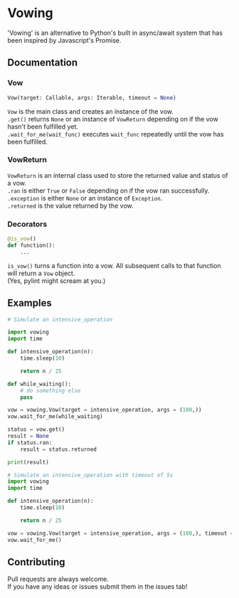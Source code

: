 # Vowing
'Vowing' is an alternative to Python's built in async/await system that has been inspired by Javascript's Promise.

## Documentation
### Vow
```python
Vow(target: Callable, args: Iterable, timeout = None)
```
`Vow` is the main class and creates an instance of the vow.\
`.get()` returns `None` or an instance of `VowReturn` depending on if the vow hasn't been fulfilled yet.\
`.wait_for_me(wait_func)` executes `wait_func` repeatedly until the vow has been fulfilled.

### VowReturn
`VowReturn` is an internal class used to store the returned value and status of a vow.\
`.ran` is either `True` or `False` depending on if the vow ran successfully.\
`.exception` is either `None` or an instance of `Exception`.\
`.returned` is the value returned by the vow.

### Decorators
```python
@is_vow()
def function():
    ...
```
`is_vow()` turns a function into a vow. All subsequent calls to that function will return a `Vow` object.\
(Yes, pylint might scream at you.)

## Examples
```python
# Simulate an intensive_operation

import vowing
import time

def intensive_operation(n):
    time.sleep(10)

    return n / 25

def while_waiting():
    # do something else
    pass

vow = vowing.Vow(target = intensive_operation, args = (100,))
vow.wait_for_me(while_waiting)

status = vow.get()
result = None
if status.ran:
    result = status.returned

print(result)
```

```python
# Simulate an intensive_operation with timeout of 5s
import vowing
import time

def intensive_operation(n):
    time.sleep(10)

    return n / 25

vow = vowing.Vow(target = intensive_operation, args = (100,), timeout = 5)
vow.wait_for_me()
```

## Contributing
Pull requests are always welcome.\
If you have any ideas or issues submit them in the issues tab!